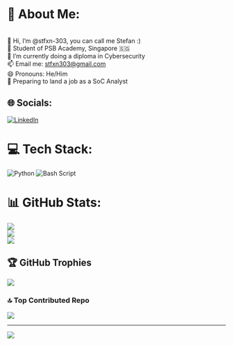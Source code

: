 # 💫 About Me:
<br>👋 Hi, I’m @stfxn-303, you can call me Stefan :)<br>🏫 Student of PSB Academy, Singapore 🇸🇬<br>🌱 I’m currently doing a diploma in Cybersecurity<br>📫 Email me: stfxn303@gmail.com<br>😄 Pronouns: He/Him<br>📆 Preparing to land a job as a SoC Analyst


## 🌐 Socials:
[![LinkedIn](https://img.shields.io/badge/LinkedIn-%230077B5.svg?logo=linkedin&logoColor=white)](https://linkedin.com/in/https://www.linkedin.com/in/stefan-samaranayake-635b1b357/) 

# 💻 Tech Stack:
![Python](https://img.shields.io/badge/python-3670A0?style=plastic&logo=python&logoColor=ffdd54) ![Bash Script](https://img.shields.io/badge/bash_script-%23121011.svg?style=plastic&logo=gnu-bash&logoColor=white)
# 📊 GitHub Stats:
![](https://github-readme-stats.vercel.app/api?username=stfxn-303&theme=dark&hide_border=false&include_all_commits=true&count_private=false)<br/>
![](https://nirzak-streak-stats.vercel.app/?user=stfxn-303&theme=dark&hide_border=false)<br/>
![](https://github-readme-stats.vercel.app/api/top-langs/?username=stfxn-303&theme=dark&hide_border=false&include_all_commits=true&count_private=false&layout=compact)

## 🏆 GitHub Trophies
![](https://github-profile-trophy.vercel.app/?username=stfxn-303&theme=radical&no-frame=true&no-bg=false&margin-w=4)

### 🔝 Top Contributed Repo
![](https://github-contributor-stats.vercel.app/api?username=stfxn-303&limit=5&theme=radical&combine_all_yearly_contributions=true)

---
[![](https://visitcount.itsvg.in/api?id=stfxn-303&icon=2&color=4)](https://visitcount.itsvg.in)

<!-- Proudly created with GPRM ( https://gprm.itsvg.in ) -->
